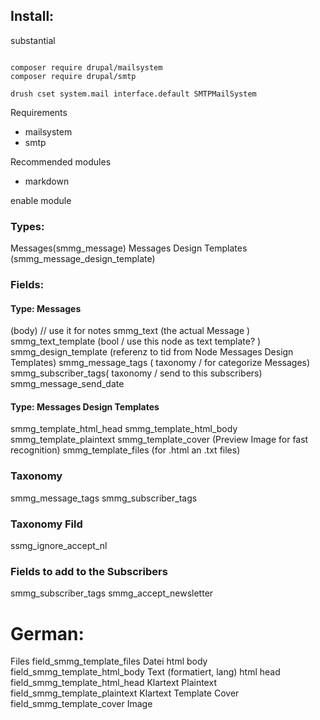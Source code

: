 ## Install:

substantial

```

composer require drupal/mailsystem
composer require drupal/smtp

drush cset system.mail interface.default SMTPMailSystem

```

Requirements
- mailsystem
- smtp

Recommended modules
- markdown



enable module

### Types:
Messages(smmg_message)
Messages Design Templates (smmg_message_design_template)


### Fields:

#### Type: Messages
(body) // use it for notes
smmg_text (the actual Message )
smmg_text_template (bool / use this node as text template? )
smmg_design_template (referenz to tid from  Node Messages Design Templates)
smmg_message_tags ( taxonomy / for categorize Messages)
smmg_subscriber_tags( taxonomy / send to this subscribers)
smmg_message_send_date

#### Type: Messages Design Templates
smmg_template_html_head
smmg_template_html_body
smmg_template_plaintext
smmg_template_cover (Preview Image for fast recognition)
smmg_template_files (for .html an .txt files)

### Taxonomy
smmg_message_tags
smmg_subscriber_tags

### Taxonomy Fild
ssmg_ignore_accept_nl


### Fields to add to the Subscribers
smmg_subscriber_tags
smmg_accept_newsletter




# German:
Files	    field_smmg_template_files	Datei
html body	field_smmg_template_html_body	Text (formatiert, lang)
html head	field_smmg_template_html_head	Klartext
Plaintext	field_smmg_template_plaintext	Klartext
Template Cover	field_smmg_template_cover	Image